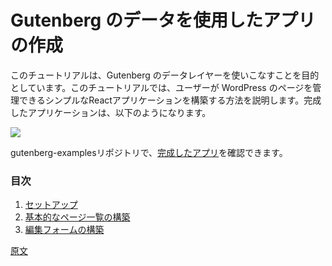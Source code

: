 <!--
# Create your First App with Gutenberg Data
-->
# Gutenberg のデータを使用したアプリの作成

<!--
This tutorial aims to get you comfortable with the Gutenberg data layer. It guides you through building a simple React application that enables the user to manage their WordPress pages. The finished app will look like this:
-->
このチュートリアルは、Gutenberg のデータレイヤーを使いこなすことを目的としています。このチュートリアルでは、ユーザーが WordPress のページを管理できるシンプルなReactアプリケーションを構築する方法を説明します。完成したアプリケーションは、以下のようになります。
<!--
![](/docs/how-to-guides/data-basics/media/list-of-pages/part1-finished.jpg)
-->
![](https://raw.githubusercontent.com/WordPress/gutenberg/HEAD/docs/how-to-guides/data-basics/media/list-of-pages/part1-finished.jpg)

<!--
You may review the [finished app](https://github.com/WordPress/gutenberg-examples/tree/trunk/09-code-data-basics-esnext) in the gutenberg-examples repository.
-->
gutenberg-examplesリポジトリで、[完成したアプリ](https://github.com/WordPress/gutenberg-examples/tree/trunk/09-code-data-basics-esnext)を確認できます。

<!--
### Table of Contents
-->
### 目次

<!--
1. [Setup](/docs/how-to-guides/data-basics/1-data-basics-setup.md)
2. [Building a basic list of pages](/docs/how-to-guides/data-basics/2-building-a-list-of-pages.md)
3. [Building an edit form](/docs/how-to-guides/data-basics/3-building-an-edit-form.md)
-->
1. [セットアップ](https://ja.wordpress.org/team/handbook/block-editor/how-to-guides/data-basics/1-data-basics-setup)
2. [基本的なページ一覧の構築](https://ja.wordpress.org/team/handbook/block-editor/how-to-guides/data-basics/2-building-a-list-of-pages)
3. [編集フォームの構築](https://ja.wordpress.org/team/handbook/block-editor/how-to-guides/data-basics/3-building-an-edit-form)

[原文](https://github.com/WordPress/gutenberg/blob/trunk/docs/how-to-guides/data-basics/README.md)